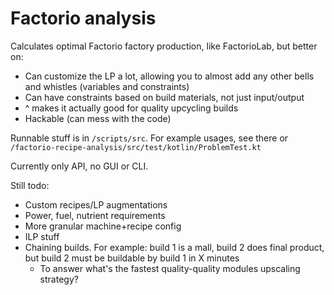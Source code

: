 # Factorio analysis

Calculates optimal Factorio factory production, like FactorioLab, but better on:

- Can customize the LP a lot, allowing you to almost add any other bells and whistles (variables and constraints)
- Can have constraints based on build materials, not just input/output
- ^ makes it actually good for quality upcycling builds
- Hackable (can mess with the code)

Runnable stuff is in `/scripts/src`.
For example usages, see there or `/factorio-recipe-analysis/src/test/kotlin/ProblemTest.kt`

Currently only API, no GUI or CLI.

Still todo:

- Custom recipes/LP augmentations
- Power, fuel, nutrient requirements
- More granular machine+recipe config
- ILP stuff
- Chaining builds. For example: build 1 is a mall, build 2 does final product, but build 2 must be buildable by build 1
  in X minutes
    - To answer what's the fastest quality-quality modules upscaling strategy?
